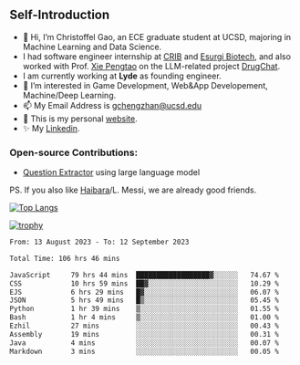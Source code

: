 ## Self-Introduction
- 👋 Hi, I’m Christoffel Gao, an ECE graduate student at UCSD, majoring in Machine Learning and Data Science.
- I had software engineer internship at [CRIB](https://www.linkedin.com/company/trycrib/) and [Esurgi Biotech](https://myesurgi.com/), and also worked with Prof. [Xie Pengtao](https://pengtaoxie.github.io/) on the LLM-related project [DrugChat](https://github.com/UCSD-AI4H/drugchat).
- I am currently working at **Lyde** as founding engineer.
- 👀 I’m interested in Game Development, Web&App Developement, Machine/Deep Learning.
- 📫 My Email Address is gchengzhan@ucsd.edu
- 🌱 This is my personal [website](https://gaochengzhan.github.io/).
- ✨ My [Linkedin](https://www.linkedin.com/in/chengzhan-christoffel-gao/).

### Open-source Contributions:
- [Question Extractor](https://github.com/nestordemeure/question_extractor) using large language model

PS. If you also like [Haibara](https://www.detectiveconanworld.com/wiki/Ai_Haibara)/L. Messi, we are already good friends.

[![Top Langs](https://github-readme-stats.vercel.app/api/top-langs/?username=gaochengzhan&layout=compact&exclude_repo=CNN-based-Image-Recognition-for-AsianGiant-Hornets,Machine-Learning-and-Data-Computing-Tongji,NLP-on-Blogs-during-COVID-19-Pandemic,CSE258-Web-Mining-and-Recommder-System,Stock-Prediction-using-LSTM-Model)](https://github.com/anuraghazra/github-readme-stats)

[![trophy](https://github-profile-trophy.vercel.app/?username=gaochengzhan&theme=flat&row=1&margin-w=12)](https://github.com/ryo-ma/github-profile-trophy)

<!--START_SECTION:waka-->

```txt
From: 13 August 2023 - To: 12 September 2023

Total Time: 106 hrs 46 mins

JavaScript     79 hrs 44 mins  ██████████████████▓░░░░░░   74.67 %
CSS            10 hrs 59 mins  ██▓░░░░░░░░░░░░░░░░░░░░░░   10.29 %
EJS            6 hrs 29 mins   █▓░░░░░░░░░░░░░░░░░░░░░░░   06.07 %
JSON           5 hrs 49 mins   █▒░░░░░░░░░░░░░░░░░░░░░░░   05.45 %
Python         1 hr 39 mins    ▒░░░░░░░░░░░░░░░░░░░░░░░░   01.55 %
Bash           1 hr 4 mins     ▒░░░░░░░░░░░░░░░░░░░░░░░░   01.00 %
Ezhil          27 mins         ░░░░░░░░░░░░░░░░░░░░░░░░░   00.43 %
Assembly       19 mins         ░░░░░░░░░░░░░░░░░░░░░░░░░   00.31 %
Java           4 mins          ░░░░░░░░░░░░░░░░░░░░░░░░░   00.07 %
Markdown       3 mins          ░░░░░░░░░░░░░░░░░░░░░░░░░   00.05 %
```

<!--END_SECTION:waka-->

<!---
gaochengzhan/gaochengzhan is a ✨ special ✨ repository because its `README.md` (this file) appears on your GitHub profile.
You can click the Preview link to take a look at your changes.
--->
